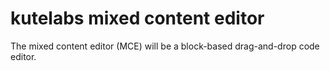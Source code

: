 # kutelabs mixed content editor

The mixed content editor (MCE) will be a block-based drag-and-drop code editor.